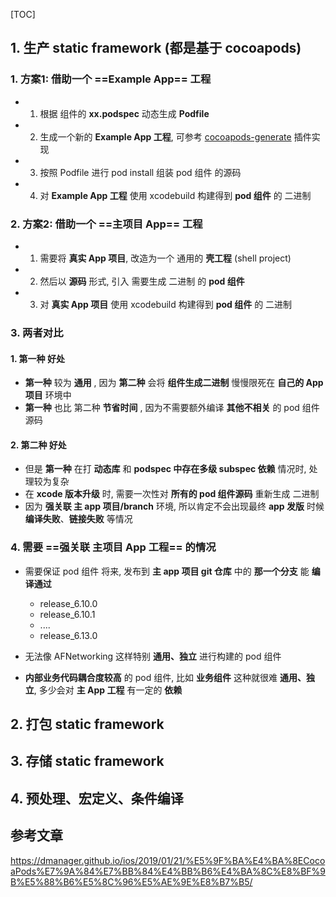 [TOC]




## 1. 生产 static framework (都是基于 cocoapods)

### 1. 方案1: 借助一个 ==Example App== 工程

- 1) 根据 组件的 **xx.podspec** 动态生成 **Podfile**
- 2) 生成一个新的 **Example App 工程**, 可参考 [cocoapods-generate](https://github.com/zhzhy/cocoapods-generator) 插件实现
- 3) 按照 Podfile 进行 pod install 组装 pod 组件 的源码
- 4) 对 **Example App 工程** 使用 xcodebuild 构建得到 **pod 组件** 的 二进制

### 2. 方案2: 借助一个 ==主项目 App== 工程

- 1) 需要将 **真实 App 项目**, 改造为一个 通用的 **壳工程** (shell project)
- 2) 然后以 **源码** 形式, 引入 需要生成 二进制 的 **pod 组件**
- 3) 对 **真实 App 项目** 使用 xcodebuild 构建得到 **pod 组件** 的 二进制

### 3. 两者对比

#### 1. 第一种 好处

- **第一种** 较为 **通用** , 因为 **第二种** 会将 **组件生成二进制** 慢慢限死在 **自己的 App 项目** 环境中
- **第一种** 也比 第二种 **节省时间** , 因为不需要额外编译 **其他不相关** 的 pod 组件源码

#### 2. 第二种 好处

- 但是 **第一种** 在打 **动态库** 和 **podspec 中存在多级 subspec 依赖** 情况时, 处理较为复杂
- 在 **xcode 版本升级** 时, 需要一次性对 **所有的 pod 组件源码** 重新生成 二进制
- 因为 **强关联 主 app 项目/branch** 环境, 所以肯定不会出现最终 **app 发版** 时候 **编译失败**、**链接失败** 等情况
  
### 4. 需要 ==强关联 主项目 App 工程== 的情况

- 需要保证 pod 组件 将来, 发布到 **主 app 项目 git 仓库** 中的 **那一个分支** 能 **编译通过**
  - release_6.10.0
  - release_6.10.1
  - ....
  - release_6.13.0

- 无法像 AFNetworking 这样特别 **通用、独立** 进行构建的 pod 组件

- **内部业务代码耦合度较高** 的 pod 组件, 比如 **业务组件** 这种就很难 **通用、独立**, 多少会对 **主 App 工程** 有一定的 **依赖**




## 2. 打包 static framework




## 3. 存储 static framework




## 4. 预处理、宏定义、条件编译





## 参考文章

https://dmanager.github.io/ios/2019/01/21/%E5%9F%BA%E4%BA%8ECocoaPods%E7%9A%84%E7%BB%84%E4%BB%B6%E4%BA%8C%E8%BF%9B%E5%88%B6%E5%8C%96%E5%AE%9E%E8%B7%B5/

